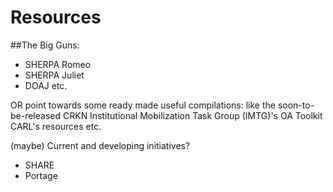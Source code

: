 # Resources

##The Big Guns:
- SHERPA Romeo
- SHERPA Juliet
- DOAJ etc.

OR point towards some ready made useful compilations:
like the soon-to-be-released CRKN Institutional Mobilization Task Group (IMTG)'s OA Toolkit
CARL's resources etc.

(maybe) Current and developing initiatives?
- SHARE
- Portage

